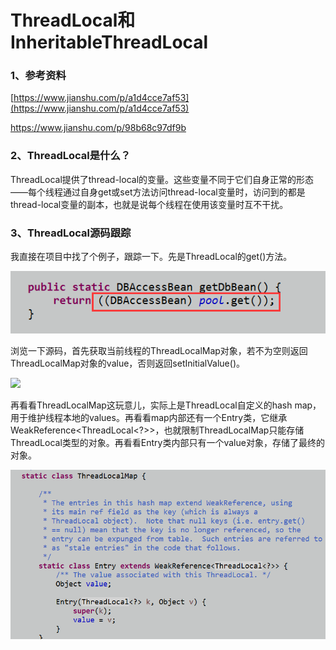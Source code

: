 # ThreadLocal和InheritableThreadLocal

### 1、参考资料

[https://www.jianshu.com/p/a1d4cce7af53](https://www.jianshu.com/p/a1d4cce7af53)

https://www.jianshu.com/p/98b68c97df9b

### 2、ThreadLocal是什么？

ThreadLocal提供了thread-local的变量。这些变量不同于它们自身正常的形态——每个线程通过自身get或set方法访问thread-local变量时，访问到的都是thread-local变量的副本，也就是说每个线程在使用该变量时互不干扰。

### 3、ThreadLocal源码跟踪

我直接在项目中找了个例子，跟踪一下。先是ThreadLocal的get\(\)方法。

![](/assets/ThreadLocal.get.png)

浏览一下源码，首先获取当前线程的ThreadLocalMap对象，若不为空则返回ThreadLocalMap对象的value，否则返回setInitialValue\(\)。

![](/assets/ThreadLocal.get的detail.png)

再看看ThreadLocalMap这玩意儿，实际上是ThreadLocal自定义的hash map，用于维护线程本地的values。再看看map内部还有一个Entry类，它继承WeakReference&lt;ThreadLocal&lt;?&gt;&gt;，也就限制ThreadLocalMap只能存储ThreadLocal类型的对象。再看看Entry类内部只有一个value对象，存储了最终的对象。

![](/assets/ThreadLocal.ThreadLocalMap定义.png)

